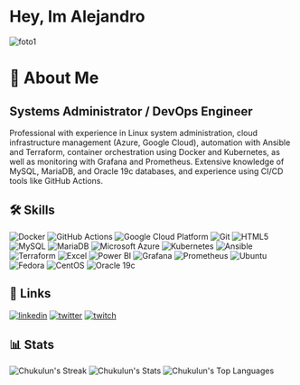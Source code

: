 
# Hey, Im Alejandro
![foto1](https://i.pinimg.com/736x/81/29/92/812992f44a2cd6e6787b8b61209abf48.jpg)


# 🚀 About Me
## Systems Administrator / DevOps Engineer

Professional with experience in Linux system administration, cloud infrastructure management (Azure, Google Cloud), automation with Ansible and Terraform, container orchestration using Docker and Kubernetes, as well as monitoring with Grafana and Prometheus. Extensive knowledge of MySQL, MariaDB, and Oracle 19c databases, and experience using CI/CD tools like GitHub Actions.




## 🛠 Skills

![Docker](https://img.shields.io/badge/Docker-2496ED?style=for-the-badge&logo=docker&logoColor=white) 
![GitHub Actions](https://img.shields.io/badge/GitHub_Actions-2088FF?style=for-the-badge&logo=githubactions&logoColor=white) 
![Google Cloud Platform](https://img.shields.io/badge/Google_Cloud-4285F4?style=for-the-badge&logo=googlecloud&logoColor=white) 
![Git](https://img.shields.io/badge/Git-F05032?style=for-the-badge&logo=git&logoColor=white) 
![HTML5](https://img.shields.io/badge/HTML5-E34F26?style=for-the-badge&logo=html5&logoColor=white) 
![MySQL](https://img.shields.io/badge/MySQL-4479A1?style=for-the-badge&logo=mysql&logoColor=white) 
![MariaDB](https://img.shields.io/badge/MariaDB-003545?style=for-the-badge&logo=mariadb&logoColor=white) 
![Microsoft Azure](https://img.shields.io/badge/Azure-007FFF?style=for-the-badge&logo=microsoftazure&logoColor=white) 
![Kubernetes](https://img.shields.io/badge/Kubernetes-326CE5?style=for-the-badge&logo=kubernetes&logoColor=white) 
![Ansible](https://img.shields.io/badge/Ansible-EE0000?style=for-the-badge&logo=ansible&logoColor=white) 
![Terraform](https://img.shields.io/badge/Terraform-7B42BC?style=for-the-badge&logo=terraform&logoColor=white) 
![Excel](https://img.shields.io/badge/Microsoft_Excel-217346?style=for-the-badge&logo=microsoft-excel&logoColor=white) 
![Power BI](https://img.shields.io/badge/Power_BI-F2C811?style=for-the-badge&logo=power-bi&logoColor=black) 
![Grafana](https://img.shields.io/badge/Grafana-F46800?style=for-the-badge&logo=grafana&logoColor=white) 
![Prometheus](https://img.shields.io/badge/Prometheus-E6522C?style=for-the-badge&logo=prometheus&logoColor=white) 
![Ubuntu](https://img.shields.io/badge/Ubuntu-E95420?style=for-the-badge&logo=ubuntu&logoColor=white) 
![Fedora](https://img.shields.io/badge/Fedora-294172?style=for-the-badge&logo=fedora&logoColor=white) 
![CentOS](https://img.shields.io/badge/CentOS-262577?style=for-the-badge&logo=centos&logoColor=white) 
![Oracle 19c](https://img.shields.io/badge/Oracle_19c-F80000?style=for-the-badge&logo=oracle&logoColor=white)

## 🔗 Links

[![linkedin](https://img.shields.io/badge/linkedin-0A66C2?style=for-the-badge&logo=linkedin&logoColor=white)](https://www.linkedin.com/in/alejandro-beiroa-muñoz/)
[![twitter](https://img.shields.io/badge/twitter-1DA1F2?style=for-the-badge&logo=twitter&logoColor=white)](https://x.com/Srbeiroa/)
[![twitch](https://img.shields.io/badge/twitch-9146FF?style=for-the-badge&logo=twitch&logoColor=white)](https://www.twitch.tv/chukuluntv)



## 📊 Stats


![Chukulun's Streak](https://github-readme-streak-stats.herokuapp.com/?user=Chukulun&theme=vue-dark&hide_border=true)
![Chukulun's Stats](https://github-readme-stats.vercel.app/api?username=Chukulun&theme=vue-dark&show_icons=true&hide_border=true&count_private=true)
![Chukulun's Top Languages](https://github-readme-stats.vercel.app/api/top-langs/?username=Chukulun&theme=vue-dark&show_icons=true&hide_border=true&layout=compact)
